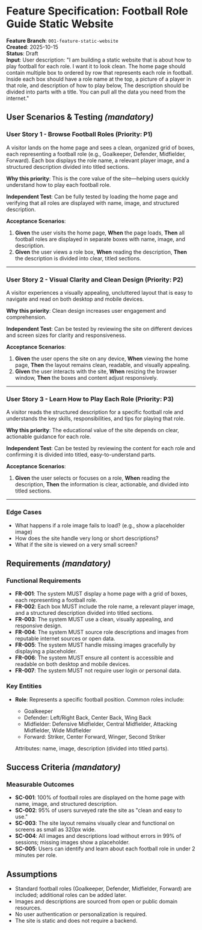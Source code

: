 # Feature Specification: Football Role Guide Static Website

**Feature Branch**: `001-feature-static-website`  
**Created**: 2025-10-15  
**Status**: Draft  
**Input**: User description: "I am building a static website that is about how to play football for each role. I want it to look clean. The home page should contain multiple box to ordered by row that represents each role in football. Inside each box should have a role name at the top, a picture of a player in that role, and description of how to play below, The description should be divided into parts with a title. You can pull all the data you need from the internet."


## User Scenarios & Testing *(mandatory)*

### User Story 1 - Browse Football Roles (Priority: P1)

A visitor lands on the home page and sees a clean, organized grid of boxes, each representing a football role (e.g., Goalkeeper, Defender, Midfielder, Forward). Each box displays the role name, a relevant player image, and a structured description divided into titled sections.

**Why this priority**: This is the core value of the site—helping users quickly understand how to play each football role.

**Independent Test**: Can be fully tested by loading the home page and verifying that all roles are displayed with name, image, and structured description.

**Acceptance Scenarios**:

1. **Given** the user visits the home page, **When** the page loads, **Then** all football roles are displayed in separate boxes with name, image, and description.
2. **Given** the user views a role box, **When** reading the description, **Then** the description is divided into clear, titled sections.

---

### User Story 2 - Visual Clarity and Clean Design (Priority: P2)

A visitor experiences a visually appealing, uncluttered layout that is easy to navigate and read on both desktop and mobile devices.

**Why this priority**: Clean design increases user engagement and comprehension.

**Independent Test**: Can be tested by reviewing the site on different devices and screen sizes for clarity and responsiveness.

**Acceptance Scenarios**:

1. **Given** the user opens the site on any device, **When** viewing the home page, **Then** the layout remains clean, readable, and visually appealing.
2. **Given** the user interacts with the site, **When** resizing the browser window, **Then** the boxes and content adjust responsively.

---

### User Story 3 - Learn How to Play Each Role (Priority: P3)

A visitor reads the structured description for a specific football role and understands the key skills, responsibilities, and tips for playing that role.

**Why this priority**: The educational value of the site depends on clear, actionable guidance for each role.

**Independent Test**: Can be tested by reviewing the content for each role and confirming it is divided into titled, easy-to-understand parts.

**Acceptance Scenarios**:

1. **Given** the user selects or focuses on a role, **When** reading the description, **Then** the information is clear, actionable, and divided into titled sections.

---

### Edge Cases

- What happens if a role image fails to load? (e.g., show a placeholder image)
- How does the site handle very long or short descriptions?
- What if the site is viewed on a very small screen?

## Requirements *(mandatory)*

### Functional Requirements

- **FR-001**: The system MUST display a home page with a grid of boxes, each representing a football role.
- **FR-002**: Each box MUST include the role name, a relevant player image, and a structured description divided into titled sections.
- **FR-003**: The system MUST use a clean, visually appealing, and responsive design.
- **FR-004**: The system MUST source role descriptions and images from reputable internet sources or open data.
- **FR-005**: The system MUST handle missing images gracefully by displaying a placeholder.
- **FR-006**: The system MUST ensure all content is accessible and readable on both desktop and mobile devices.
- **FR-007**: The system MUST not require user login or personal data.

### Key Entities

- **Role**: Represents a specific football position. Common roles include:
	- Goalkeeper
	- Defender: Left/Right Back, Center Back, Wing Back
	- Midfielder: Defensive Midfielder, Central Midfielder, Attacking Midfielder, Wide Midfielder
	- Forward: Striker, Center Forward, Winger, Second Striker
  
	Attributes: name, image, description (divided into titled parts).

## Success Criteria *(mandatory)*

### Measurable Outcomes

- **SC-001**: 100% of football roles are displayed on the home page with name, image, and structured description.
- **SC-002**: 95% of users surveyed rate the site as "clean and easy to use."
- **SC-003**: The site layout remains visually clear and functional on screens as small as 320px wide.
- **SC-004**: All images and descriptions load without errors in 99% of sessions; missing images show a placeholder.
- **SC-005**: Users can identify and learn about each football role in under 2 minutes per role.

## Assumptions

- Standard football roles (Goalkeeper, Defender, Midfielder, Forward) are included; additional roles can be added later.
- Images and descriptions are sourced from open or public domain resources.
- No user authentication or personalization is required.
- The site is static and does not require a backend.

